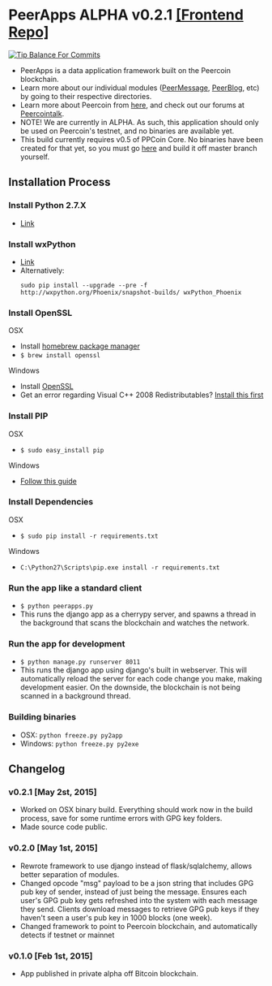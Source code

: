 PeerApps ALPHA v0.2.1 [[Frontend Repo]](https://github.com/Peerapps/Peerapps-Frontend)
===

[![Tip Balance For Commits](http://peer4commit.com/projects/148.svg)](http://peer4commit.com/projects/148)

 - PeerApps is a data application framework built on the Peercoin blockchain.
 - Learn more about our individual modules ([PeerMessage](https://github.com/Peerapps/Peerapps/tree/master/peermessage), [PeerBlog](https://github.com/Peerapps/Peerapps/tree/master/peerblog), etc) by going to their respective directories.
 - Learn more about Peercoin from [here](http://peercoin.net/), and check out our forums at [Peercointalk](http://peercointalk.org/).
 - NOTE! We are currently in ALPHA. As such, this application should only be used on Peercoin's testnet, and no binaries are available yet.
 - This build currently requires v0.5 of PPCoin Core. No binaries have been created for that yet, so you must go [here](https://github.com/ppcoin/ppcoin) and build it off master branch yourself.

## Installation Process

### Install Python 2.7.X
 - [Link](https://www.python.org/download/releases/2.7.8/)

### Install wxPython
 - [Link](http://www.wxpython.org/download.php)
 - Alternatively:
    ```
    sudo pip install --upgrade --pre -f http://wxpython.org/Phoenix/snapshot-builds/ wxPython_Phoenix
    ```

### Install OpenSSL
OSX
 - Install [homebrew package manager](http://brew.sh/)
 - ``` $ brew install openssl ```

Windows
 - Install [OpenSSL](http://slproweb.com/download/Win32OpenSSL-1_0_1L.exe)
 - Get an error regarding Visual C++ 2008 Redistributables? [Install this first](http://www.microsoft.com/downloads/details.aspx?familyid=9B2DA534-3E03-4391-8A4D-074B9F2BC1BF)

### Install PIP
OSX
 - ``` $ sudo easy_install pip ```

Windows
 - [Follow this guide](http://stackoverflow.com/questions/4750806/how-to-install-pip-on-windows/12476379#12476379)

### Install Dependencies
OSX
 - ``` $ sudo pip install -r requirements.txt ```

Windows
 - ``` C:\Python27\Scripts\pip.exe install -r requirements.txt ```

### Run the app like a standard client
 - ``` $ python peerapps.py ```
 - This runs the django app as a cherrypy server, and spawns a thread in the background that scans the blockchain and watches the network.

### Run the app for development
 - ``` $ python manage.py runserver 8011 ```
 - This runs the django app using django's built in webserver. This will automatically reload the server for each code change you make, making development easier. On the downside, the blockchain is not being scanned in a background thread.

### Building binaries
 - OSX: ``` python freeze.py py2app ```
 - Windows: ``` python freeze.py py2exe ```

## Changelog

### v0.2.1 [May 2st, 2015]

* Worked on OSX binary build. Everything should work now in the build process, save for some runtime errors with GPG key folders.
* Made source code public.

### v0.2.0 [May 1st, 2015]

* Rewrote framework to use django instead of flask/sqlalchemy, allows better separation of modules.
* Changed opcode "msg" payload to be a json string that includes GPG pub key of sender, instead of just being the message. Ensures each user's GPG pub key gets refreshed into the system with each message they send. Clients download messages to retrieve GPG pub keys if they haven't seen a user's pub key in 1000 blocks (one week).
* Changed framework to point to Peercoin blockchain, and automatically detects if testnet or mainnet

### v0.1.0 [Feb 1st, 2015]

* App published in private alpha off Bitcoin blockchain.
